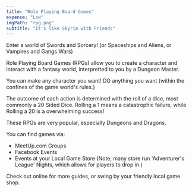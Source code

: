 ```yaml
---
title: "Role Playing Board Games"
expense: "Low"
imgPath: "rpg.png"
subtitle: "It's like Skyrim with Friends"
---
```


Enter a world of Swords and Sorcery! (or Spaceships and Aliens, or Vampires and Gangs Wars)

Role Playing Board Games (RPGs) allow you to create a character and interact with a fantasy world, interpretted to you by a Dungeon Master.

You can make any character you want! DO anything you want (within the confines of the game world's rules.)

The outcome of each action is determined with the roll of a dice, most commonly a 20 Sided Dice. Rolling a 1 means a catastrophic failure, while Rolling a 20 is a overwhelming success!

These RPGs are very popular, especially Dungeons and Dragons.

You can find games via:

- MeetUp.com Groups
- Facebook Events
- Events at your Local Game Store (Note, many store run 'Adventurer's League' Nights, which allows for players to drop in.)

Check out online for more guides, or swing by your friendly local game shop.
